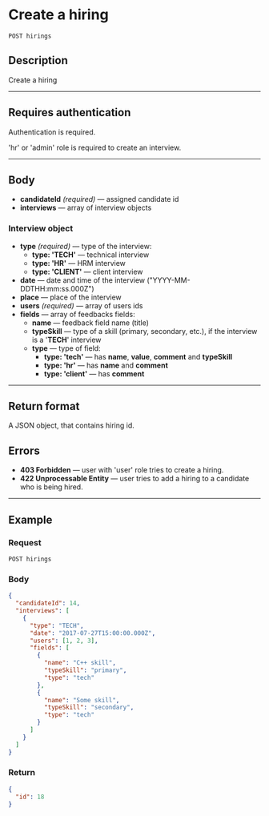 # Create a hiring

``` Text
POST hirings
```

## Description

Create a hiring

***

## Requires authentication

Authentication is required.

'hr' or 'admin' role is required to create an interview.

***

## Body

- **candidateId** *(required)* — assigned candidate id
- **interviews** — array of interview objects

### Interview object

- **type** *(required)* — type of the interview:
  - **type: 'TECH'** — technical interview
  - **type: 'HR'** — HRM interview
  - **type: 'CLIENT'** — client interview
- **date** — date and time of the interview ("YYYY-MM-DDTHH:mm:ss.000Z")
- **place** — place of the interview
- **users** *(required)* — array of users ids
- **fields** — array of feedbacks fields:
  - **name** — feedback field name (title)
  - **typeSkill** — type of a skill (primary, secondary, etc.), if the interview is a '**TECH**' interview
  - **type** — type of field:
    - **type: 'tech'** — has **name**, **value**, **comment** and **typeSkill**
    - **type: 'hr'** — has **name** and **comment**
    - **type: 'client'** — has **comment**

***

## Return format

A JSON object, that contains hiring id.

## Errors

- **403 Forbidden** — user with 'user' role tries to create a hiring.
- **422 Unprocessable Entity** — user tries to add a hiring to a candidate who is being hired.

***

## Example

### Request

``` Text
POST hirings
```

### Body

``` JSON
{
  "candidateId": 14,
  "interviews": [
    {
      "type": "TECH",
      "date": "2017-07-27T15:00:00.000Z",
      "users": [1, 2, 3],
      "fields": [
        {
          "name": "C++ skill",
          "typeSkill": "primary",
          "type": "tech"
        },
        {
          "name": "Some skill",
          "typeSkill": "secondary",
          "type": "tech"
        }
      ]
    }
  ]
}
```

### Return

``` JSON
{
  "id": 18
}
```
